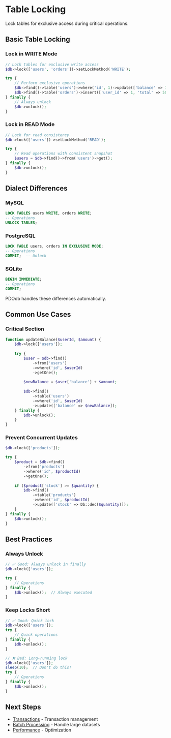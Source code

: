 # Table Locking

Lock tables for exclusive access during critical operations.

## Basic Table Locking

### Lock in WRITE Mode

```php
// Lock tables for exclusive write access
$db->lock(['users', 'orders'])->setLockMethod('WRITE');

try {
    // Perform exclusive operations
    $db->find()->table('users')->where('id', 1)->update(['balance' => 100]);
    $db->find()->table('orders')->insert(['user_id' => 1, 'total' => 50]);
} finally {
    // Always unlock
    $db->unlock();
}
```

### Lock in READ Mode

```php
// Lock for read consistency
$db->lock(['users'])->setLockMethod('READ');

try {
    // Read operations with consistent snapshot
    $users = $db->find()->from('users')->get();
} finally {
    $db->unlock();
}
```

## Dialect Differences

### MySQL

```sql
LOCK TABLES users WRITE, orders WRITE;
-- Operations
UNLOCK TABLES;
```

### PostgreSQL

```sql
LOCK TABLE users, orders IN EXCLUSIVE MODE;
-- Operations
COMMIT;  -- Unlock
```

### SQLite

```sql
BEGIN IMMEDIATE;
-- Operations
COMMIT;
```

PDOdb handles these differences automatically.

## Common Use Cases

### Critical Section

```php
function updateBalance($userId, $amount) {
    $db->lock(['users']);
    
    try {
        $user = $db->find()
            ->from('users')
            ->where('id', $userId)
            ->getOne();
        
        $newBalance = $user['balance'] + $amount;
        
        $db->find()
            ->table('users')
            ->where('id', $userId)
            ->update(['balance' => $newBalance]);
    } finally {
        $db->unlock();
    }
}
```

### Prevent Concurrent Updates

```php
$db->lock(['products']);

try {
    $product = $db->find()
        ->from('products')
        ->where('id', $productId)
        ->getOne();
    
    if ($product['stock'] >= $quantity) {
        $db->find()
            ->table('products')
            ->where('id', $productId)
            ->update(['stock' => Db::dec($quantity)]);
    }
} finally {
    $db->unlock();
}
```

## Best Practices

### Always Unlock

```php
// ✅ Good: Always unlock in finally
$db->lock(['users']);

try {
    // Operations
} finally {
    $db->unlock();  // Always executed
}
```

### Keep Locks Short

```php
// ✅ Good: Quick lock
$db->lock(['users']);
try {
    // Quick operations
} finally {
    $db->unlock();
}

// ❌ Bad: Long-running lock
$db->lock(['users']);
sleep(10);  // Don't do this!
try {
    // Operations
} finally {
    $db->unlock();
}
```

## Next Steps

- [Transactions](transactions.md) - Transaction management
- [Batch Processing](batch-processing.md) - Handle large datasets
- [Performance](../08-best-practices/performance.md) - Optimization

